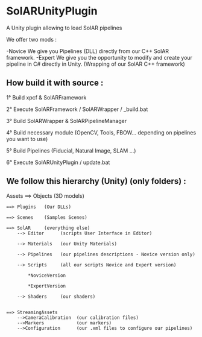 # SolARUnityPlugin
A Unity plugin allowing to load SolAR pipelines

We offer two mods : 

-Novice
    We give you Pipelines (DLL) directly from our C++ SolAR framework.
-Expert
    We give you the opportunity to modify and create your pipeline in C# directly in Unity. (Wrapping of our SolAR C++ framework)

## How build it with source :

1° Build    xpcf
            & SolARFramework
            
2° Execute  SolARFramework / SolARWrapper / _build.bat

3° Build    SolARWrapper
            & SolARPipelineManager
            
4° Build    necessary module (OpenCV, Tools, FBOW... depending on pipelines you want to use)

5° Build    Pipelines (Fiducial, Natural Image, SLAM ...)

6° Execute  SolARUnityPlugin / update.bat

## We follow this hierarchy (Unity) (only folders) :

  Assets
    ==> Objects   (3D models)
                
    ==> Plugins   (Our DLLs)
    
    ==> Scenes    (Samples Scenes)
    
    ==> SolAR     (everything else)
        --> Editor      (scripts User Interface in Editor)
        
        --> Materials   (our Unity Materials)
        
        --> Pipelines   (our pipelines descriptions - Novice version only)
        
        --> Scripts     (all our scripts Novice and Expert version)
        
            *NoviceVersion
            
            *ExpertVersion
               
        --> Shaders     (our shaders)
        
        
    ==> StreamingAssets
        -->CameraCalibration  (our calibration files)
        -->Markers            (our markers)
        -->Configuration      (our .xml files to configure our pipelines)
